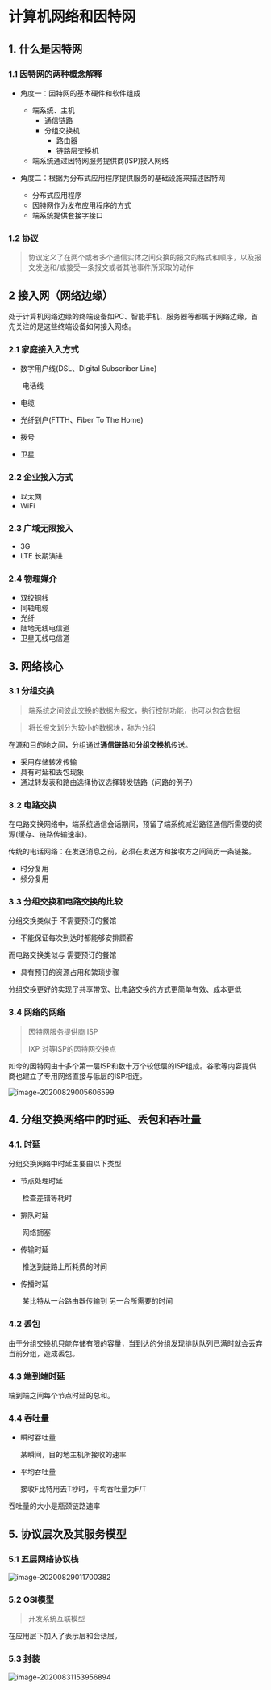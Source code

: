 # 计算机网络和因特网

## 1. 什么是因特网

### 1.1 因特网的两种概念解释

- 角度一：因特网的基本硬件和软件组成	
  - 端系统、主机
    - 通信链路
    - 分组交换机
      - 路由器
      - 链路层交换机
  - 端系统通过因特网服务提供商(ISP)接入网络

- 角度二：根据为分布式应用程序提供服务的基础设施来描述因特网
  - 分布式应用程序
  - 因特网作为发布应用程序的方式
  - 端系统提供套接字接口

### 1.2 协议

>  协议定义了在两个或者多个通信实体之间交换的报文的格式和顺序，以及报文发送和/或接受一条报文或者其他事件所采取的动作

## 2 接入网（网络边缘）

处于计算机网络边缘的终端设备如PC、智能手机、服务器等都属于网络边缘，首先关注的是这些终端设备如何接入网络。

### 2.1 家庭接入入方式

- 数字用户线(DSL、Digital Subscriber Line) 

  ​	电话线

- 电缆

- 光纤到户(FTTH、Fiber To The Home)

- 拨号

- 卫星

### 2.2 企业接入方式

- 以太网
- WiFi

### 2.3 广域无限接入

- 3G
- LTE 长期演进

### 2.4 物理媒介

- 双绞铜线
- 同轴电缆
- 光纤
- 陆地无线电信道
- 卫星无线电信道

## 3. 网络核心

### 3.1 分组交换

> 端系统之间彼此交换的数据为报文，执行控制功能，也可以包含数据

> 将长报文划分为较小的数据块，称为分组

在源和目的地之间，分组通过**通信链路**和**分组交换机**传送。

- 采用存储转发传输
- 具有时延和丢包现象
- 通过转发表和路由选择协议选择转发链路（问路的例子）

### 3.2 电路交换

在电路交换网络中，端系统通信会话期间，预留了端系统减沿路径通信所需要的资源(缓存、链路传输速率)。

传统的电话网络：在发送消息之前，必须在发送方和接收方之间简历一条链接。

- 时分复用
- 频分复用

### 3.3 分组交换和电路交换的比较

分组交换类似于 不需要预订的餐馆

- 不能保证每次到达时都能够安排顾客

而电路交换类似与 需要预订的餐馆

- 具有预订的资源占用和繁琐步骤

分组交换更好的实现了共享带宽、比电路交换的方式更简单有效、成本更低

### 3.4 网络的网络

> 因特网服务提供商 ISP
>
> IXP 对等ISP的因特网交换点

如今的因特网由十多个第一层ISP和数十万个较低层的ISP组成。谷歌等内容提供商也建立了专用网络直接与低层的ISP相连。

![image-20200829005606599](images\ISP.png)

## 4. 分组交换网络中的时延、丢包和吞吐量

### 4.1. 时延

分组交换网络中时延主要由以下类型

- 节点处理时延

  ​    检查差错等耗时

- 排队时延

  ​    网络拥塞

- 传输时延

  ​    推送到链路上所耗费的时间

- 传播时延

  ​    某比特从一台路由器传输到 另一台所需要的时间

### 4.2 丢包

由于分组交换机只能存储有限的容量，当到达的分组发现排队队列已满时就会丢弃当前分组，造成丢包。

### 4.3 端到端时延

端到端之间每个节点时延的总和。

### 4.4 吞吐量

- 瞬时吞吐量

  某瞬间，目的地主机所接收的速率

- 平均吞吐量

  接收F比特用去T秒时，平均吞吐量为F/T

吞吐量的大小是瓶颈链路速率

## 5. 协议层次及其服务模型

### 5.1 五层网络协议栈

![image-20200829011700382](images\5层协议栈.png)

### 5.2 OSI模型

> 开发系统互联模型

在应用层下加入了表示层和会话层。

### 5.3 封装

![image-20200831153956894](images/image-20200831153956894.png)